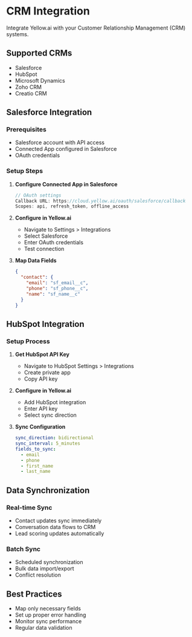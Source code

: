 # CRM Integration

Integrate Yellow.ai with your Customer Relationship Management (CRM) systems.

## Supported CRMs

- Salesforce
- HubSpot
- Microsoft Dynamics
- Zoho CRM
- Creatio CRM

## Salesforce Integration

### Prerequisites

- Salesforce account with API access
- Connected App configured in Salesforce
- OAuth credentials

### Setup Steps

1. **Configure Connected App in Salesforce**
   ```javascript
   // OAuth settings
   Callback URL: https://cloud.yellow.ai/oauth/salesforce/callback
   Scopes: api, refresh_token, offline_access
   ```

2. **Configure in Yellow.ai**
   - Navigate to Settings > Integrations
   - Select Salesforce
   - Enter OAuth credentials
   - Test connection

3. **Map Data Fields**
   ```json
   {
     "contact": {
       "email": "sf_email__c",
       "phone": "sf_phone__c", 
       "name": "sf_name__c"
     }
   }
   ```

## HubSpot Integration

### Setup Process

1. **Get HubSpot API Key**
   - Navigate to HubSpot Settings > Integrations
   - Create private app
   - Copy API key

2. **Configure in Yellow.ai**
   - Add HubSpot integration
   - Enter API key
   - Select sync direction

3. **Sync Configuration**
   ```yaml
   sync_direction: bidirectional
   sync_interval: 5_minutes
   fields_to_sync:
     - email
     - phone
     - first_name
     - last_name
   ```

## Data Synchronization

### Real-time Sync

- Contact updates sync immediately
- Conversation data flows to CRM
- Lead scoring updates automatically

### Batch Sync

- Scheduled synchronization
- Bulk data import/export
- Conflict resolution

## Best Practices

- Map only necessary fields
- Set up proper error handling
- Monitor sync performance
- Regular data validation
